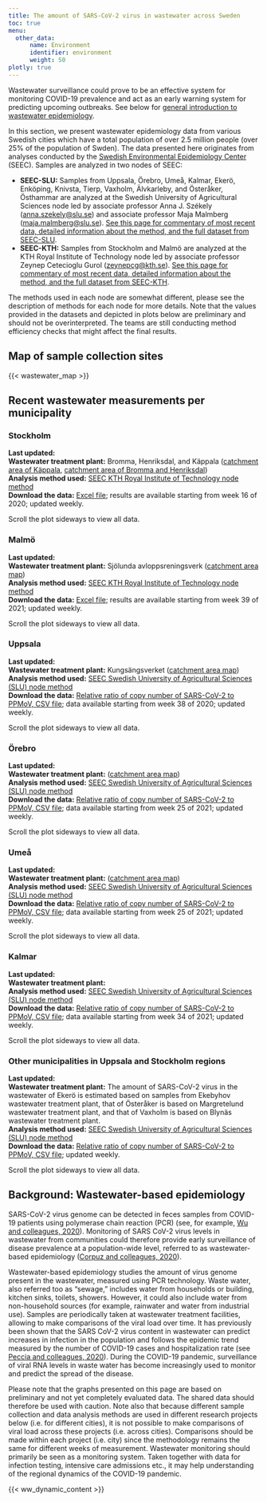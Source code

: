 ```yaml
---
title: The amount of SARS-CoV-2 virus in wastewater across Sweden
toc: true
menu:
  other_data:
      name: Environment
      identifier: environment
      weight: 50
plotly: true
---
```


Wastewater surveillance could prove to be an effective system for monitoring COVID-19 prevalence and act as an early warning system for predicting upcoming outbreaks.  See below for [general introduction to wastewater epidemiology](#background-wastewater-based-epidemiology).

In this section, we present wastewater epidemiology data from various Swedish cities which have a total population of over 2.5 million people (over 25% of the population of Swden). The data presented here originates from analyses conducted by the [Swedish Environmental Epidemiology Center](https://www.scilifelab.se/pandemic-response/pandemic-laboratory-preparedness/swedish-environmental-epidemiology-center-seec/) (SEEC). Samples are analyzed in two nodes of SEEC:

- **SEEC-SLU:** Samples from Uppsala, Örebro, Umeå, Kalmar, Ekerö, Enköping, Knivsta, Tierp, Vaxholm, Älvkarleby, and Österåker, Östhammar are analyzed at the Swedish University of Agricultural Sciences node led by associate professor Anna J. Székely (anna.szekely@slu.se) and associate professor Maja Malmberg (maja.malmberg@slu.se). [See this page for commentary of most recent data, detailed information about the method, and the full dataset from SEEC-SLU](seec_slu).
- **SEEC-KTH:** Samples from Stockholm and Malmö are analyzed at the KTH Royal Institute of Technology node led by associate professor Zeynep Cetecioglu Gurol (zeynepcg@kth.se). [See this page for commentary of most recent data, detailed information about the method, and the full dataset from SEEC-KTH](seec_kth).

The methods used in each node are somewhat different, please see the description of methods for each node for more details. Note that the values provided in the datasets and depicted in plots below are preliminary and should not be overinterpreted. The teams are still conducting method efficiency checks that might affect the final results.

## Map of sample collection sites

<div class="row justify-content-center mb-4"><div class="col">{{< wastewater_map >}}</div></div>

## Recent wastewater measurements per municipality

### Stockholm

**Last updated:** <span id="last_modified_stockholm"></span> \
**Wastewater treatment plant:** Bromma, Henriksdal, and Käppala ([catchment area of Käppala](/wastewater/map_Kappala.pdf), [catchment area of Bromma and Henriksdal](/wastewater/map_Bromma_Henriksdal.pdf)) \
**Analysis method used:** [SEEC KTH Royal Institute of Technology node method](seec_kth) \
**Download the data:** [Excel file](https://blobserver.dckube.scilifelab.se/blob/stockholm_wastewater_method_Sep_2021.xlsx); results are available starting from week 16 of 2020; updated weekly.

<div class="d-md-none alert alert-info">
  Scroll the plot sideways to view all data.
</div>
<div class="plot_wrapper">
  <div class="table-responsive" id="stockholm_plot"></div>
</div>

### Malmö

**Last updated:** <span id="last_modified_malmo"></span> \
**Wastewater treatment plant:** Sjölunda avloppsreningsverk ([catchment area map](/wastewater/sjolunda.pdf)) \
**Analysis method used:** [SEEC KTH Royal Institute of Technology node method](seec_kth) \
**Download the data:** [Excel file](https://blobserver.dckube.scilifelab.se/blob/stockholm_wastewater_method_Sep_2021.xlsx); results are available starting from week 39 of 2021; updated weekly.

<div class="d-md-none alert alert-info">
  Scroll the plot sideways to view all data.
</div>
<div class="plot_wrapper">
  <div class="table-responsive" id="malmo_plot"></div>
</div>

### Uppsala

**Last updated:** <span id="last_modified_uppsala"></span> \
**Wastewater treatment plant:** Kungsängsverket ([catchment area map](/wastewater/avrinningskarta_inlopp_kungsangsverket.pdf)) \
**Analysis method used:** [SEEC Swedish University of Agricultural Sciences (SLU) node method](seec_slu)\
**Download the data:** [Relative ratio of copy number of SARS-CoV-2 to PPMoV, CSV file](https://datagraphics.dckube.scilifelab.se/api/dataset/0ac8fa02871745048491de74e5689da9.csv); data available starting from week 38 of 2020; updated weekly.

<div class="d-md-none alert alert-info">
  Scroll the plot sideways to view all data.
</div>
<div class="plot_wrapper">
  <div class="table-responsive" id="uppsala_plot"></div>
</div>

### Örebro

**Last updated:** <span id="last_modified_orebro"></span> \
**Wastewater treatment plant:** ([catchment area map](/wastewater/map_orebro.pdf)) \
**Analysis method used:** [SEEC Swedish University of Agricultural Sciences (SLU) node method](seec_slu)\
**Download the data:** [Relative ratio of copy number of SARS-CoV-2 to PPMoV, CSV file](https://datagraphics.dckube.scilifelab.se/api/dataset/0ac8fa02871745048491de74e5689da9.csv); data available starting from week 25 of 2021; updated weekly.

<div class="d-md-none alert alert-info">
  Scroll the plot sideways to view all data.
</div>
<div class="plot_wrapper">
  <div class="table-responsive" id="orebro_plot"></div>
</div>

### Umeå

**Last updated:** <span id="last_modified_umea"></span> \
**Wastewater treatment plant:** ([catchment area map](/wastewater/map_umeaa.jpg)) \
**Analysis method used:** [SEEC Swedish University of Agricultural Sciences (SLU) node method](seec_slu)\
**Download the data:** [Relative ratio of copy number of SARS-CoV-2 to PPMoV, CSV file](https://datagraphics.dckube.scilifelab.se/api/dataset/0ac8fa02871745048491de74e5689da9.csv); data available starting from week 25 of 2021; updated weekly.

<div class="d-md-none alert alert-info">
  Scroll the plot sideways to view all data.
</div>
<div class="plot_wrapper">
  <div class="table-responsive" id="umea_plot"></div>
</div>

### Kalmar

**Last updated:** <span id="last_modified_kalmar"></span> \
**Wastewater treatment plant:**  \
**Analysis method used:** [SEEC Swedish University of Agricultural Sciences (SLU) node method](seec_slu)\
**Download the data:** [Relative ratio of copy number of SARS-CoV-2 to PPMoV, CSV file](https://datagraphics.dckube.scilifelab.se/api/dataset/0ac8fa02871745048491de74e5689da9.csv); data available starting from week 34 of 2021; updated weekly.

<div class="d-md-none alert alert-info">
  Scroll the plot sideways to view all data.
</div>
<div class="plot_wrapper">
  <div class="table-responsive" id="kalmar_plot"></div>
</div>

### Other municipalities in Uppsala and Stockholm regions

**Last updated:** <span id="last_modified_slu_other"></span> \
**Wastewater treatment plant:** The amount of SARS-CoV-2 virus in the wastewater of Ekerö is estimated based on samples from Ekebyhov wastewater treatment plant, that of Österåker is based on Margretelund wastewater treatment plant, and that of Vaxholm is based on Blynäs wastewater treatment plant. \
**Analysis method used:** [SEEC Swedish University of Agricultural Sciences (SLU) node method](seec_slu)\
**Download the data:** [Relative ratio of copy number of SARS-CoV-2 to PPMoV, CSV file](https://datagraphics.dckube.scilifelab.se/api/dataset/0ac8fa02871745048491de74e5689da9.csv); updated weekly.

<div class="d-md-none alert alert-info">
  Scroll the plot sideways to view all data.
</div>
<div class="plot_wrapper">
  <div class="table-responsive" id="various_plot"></div>
</div>

## Background: Wastewater-based epidemiology

SARS-CoV-2 virus genome can be detected in feces samples from COVID-19 patients using polymerase chain reaction (PCR) (see, for example, [Wu and colleagues, 2020](https://doi.org/10.1016/S2468-1253(20)30083-2)). Monitoring of SARS CoV-2 virus levels in wastewater from communities could therefore provide early surveillance of disease prevalence at a population-wide level, referred to as wastewater-based epidemiology ([Corpuz and colleagues, 2020](https://doi.org/10.1016/j.scitotenv.2020.140910)).

Wastewater-based epidemiology studies the amount of virus genome present in the wastewater, measured using PCR technology. Waste water, also referred too as “sewage,” includes water from households or building, kitchen sinks, toilets, showers. However, it could also include water from non-household sources (for example, rainwater and water from industrial use). Samples are periodically taken at wastewater treatment facilities, allowing to make comparisons of the viral load over time. It has previously been shown that the SARS CoV-2 virus content in wastewater can predict increases in infection in the population and follows the epidemic trend measured by the number of COVID-19 cases and hospitalization rate (see [Peccia and colleagues, 2020](https://doi.org/10.1038/s41587-020-0684-z)). During the COVID-19 pandemic, surveillance of viral RNA levels in waste water has become increasingly used to monitor and predict the spread of the disease.

Please note that the graphs presented on this page are based on preliminary and not yet completely evaluated data. The shared data should therefore be used with caution. Note also that because different sample collection and data analysis methods are used in different research projects below (i.e. for different cities), it is not possible to make comparisons of viral load across these projects (i.e. across cities). Comparisons should be made within each project (i.e. city) since the methodology remains the same for different weeks of measurement. Wastewater monitoring should primarily be seen as a monitoring system. Taken together with data for infection testing, intensive care admissions etc., it may help understanding of the regional dynamics of the COVID-19 pandemic.

{{< ww_dynamic_content >}}

<script src="https://cdn.jsdelivr.net/npm/vega@5.19.1"></script>
<script src="https://cdn.jsdelivr.net/npm/vega-lite@5.0.0"></script>
<script src="https://cdn.jsdelivr.net/npm/vega-embed@6.15.1"></script>
<script src="https://datagraphics.dckube.scilifelab.se/graphic/a203a12374154d568bf0319980870013.js?id=malmo_plot"></script>
<script src="https://datagraphics.dckube.scilifelab.se/graphic/8ff7c1edf2934a87a45b4db652f5cf2b.js?id=stockholm_plot"></script>
<script src="https://datagraphics.dckube.scilifelab.se/graphic/c07f360fc5684e2683460c0d56da964c.js?id=uppsala_plot"></script>
<script src="https://datagraphics.dckube.scilifelab.se/graphic/c07f360fc5684e2683460c0d56da964c.js?id=orebro_plot"></script>
<script src="https://datagraphics.dckube.scilifelab.se/graphic/bd6bf95d7ae34ed0a9442cfc3408c57f.js?id=umea_plot"></script>
<script src="https://datagraphics.dckube.scilifelab.se/graphic/26cc6ddeaf224e3aa623a67f0a06aed1.js?id=kalmar_plot"></script>
<script src="https://datagraphics.dckube.scilifelab.se/graphic/f0c83b41de5543fab358c60626b2b548.js?id=various_plot"></script>
